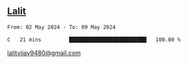 ## [Lalit](https://lalit.sh)

<!--START_SECTION:waka-->

```txt
From: 02 May 2024 - To: 09 May 2024

C   21 mins         █████████████████████████   100.00 %
```

<!--END_SECTION:waka-->

lalitvijay9480@gmail.com

